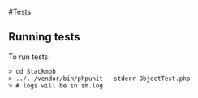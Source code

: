 #Tests

## Running tests

To run tests:

````
> cd Stackmob
> ../../vendor/bin/phpunit --stderr ObjectTest.php
> # logs will be in sm.log
